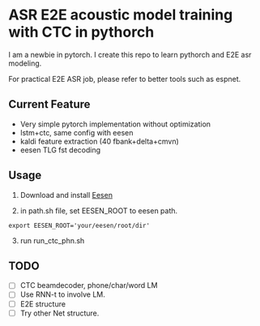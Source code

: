 # ASR E2E acoustic model training with CTC in pythorch 

I am a newbie in pytorch. I create this repo to learn pythorch and 
E2E asr modeling.

For practical E2E ASR job, please refer to better tools such as espnet. 

## Current Feature
* Very simple pytorch implementation without optimization
* lstm+ctc, same config with eesen
* kaldi feature extraction (40 fbank+delta+cmvn)
* eesen TLG fst decoding 

## Usage
1. Download and install [Eesen](https://github.com/srvk/eesen)

2. in path.sh file, set EESEN_ROOT to eesen path.
```
export EESEN_ROOT='your/eesen/root/dir'
```

3. run run_ctc_phn.sh


## TODO
* [ ] CTC beamdecoder, phone/char/word LM
* [ ] Use RNN-t to involve LM.
* [ ] E2E structure 
* [ ] Try other Net structure.